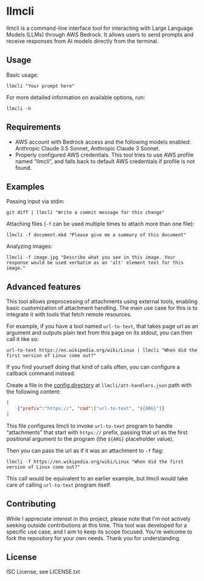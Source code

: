 # llmcli

llmcli is a command-line interface tool for interacting with Large Language Models (LLMs) through AWS Bedrock. It allows users to send prompts and receive responses from AI models directly from the terminal.

## Usage

Basic usage:

```
llmcli "Your prompt here"
```

For more detailed information on available options, run:

```
llmcli -h
```

## Requirements

- AWS account with Bedrock access and the following models enabled: Anthropic Claude 3.5 Sonnet, Anthropic Claude 3 Sonnet.
- Properly configured AWS credentials.
  This tool tries to use AWS profile named “llmcli”, and falls back to default AWS credentials if profile is not found.

## Examples

Passing input via stdin:

```
git diff | llmcli "Write a commit message for this change"
```

Attaching files (`-f` can be used multiple times to attach more than one file):

```
llmcli -f document.mkd "Please give me a summary of this document"
```

Analyzing images:

```
llmcli -f image.jpg "Describe what you see in this image. Your response would be used verbatim as an 'alt' element text for this image."
```

## Advanced features

This tool allows preprocessing of attachments using external tools, enabling basic customization of attachment handling.
The main use case for this is to integrate it with tools that fetch remote resources.

For example, if you have a tool named `url-to-text`, that takes page url as an argument and outputs plain text from this page on its stdout, you can then call it like so:

```
url-to-text https://en.wikipedia.org/wiki/Linux | llmcli "When did the first version of Linux come out?"
```

If you find yourself doing that kind of calls often, you can configure a callback command instead:

Create a file in the [config directory](https://pkg.go.dev/os#UserConfigDir) at `llmcli/att-handlers.json` path with the following content:

```json
[
    {"prefix":"https://", "cmd":["url-to-text", "${ARG}"]}
]
```

This file configures llmcli to invoke `url-to-text` program to handle “attachments” that start with `https://` prefix, passing that url as the first positional argument to the program (the `${ARG}` placeholder value).

Then you can pass the url as if it was an attachment to `-f` flag:

```
llmcli -f https://en.wikipedia.org/wiki/Linux "When did the first version of Linux come out?"
```

This call would be equivalent to an earlier example, but llmcli would take care of calling `url-to-text` program itself.


## Contributing

While I appreciate interest in this project, please note that I'm not actively seeking outside contributions at this time.
This tool was developed for a specific use case, and I aim to keep its scope focused.
You're welcome to fork the repository for your own needs.
Thank you for understanding.

## License

ISC License, see LICENSE.txt
